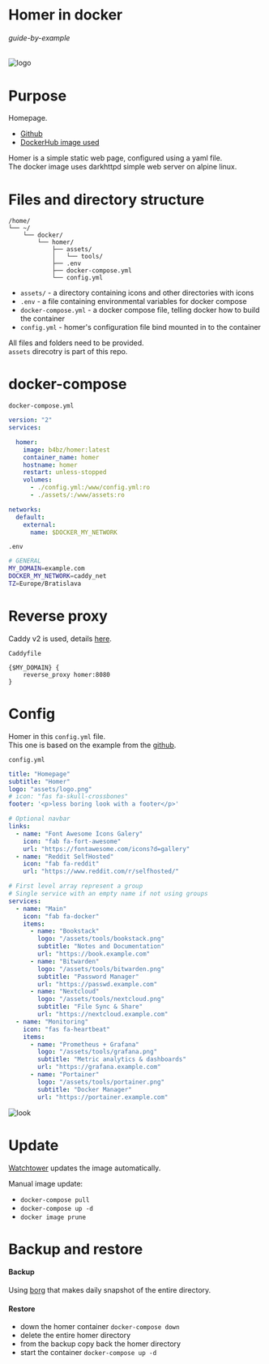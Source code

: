 # Homer in docker

###### guide-by-example

![logo](https://i.imgur.com/NSZ1DTH.png)

# Purpose

Homepage.

* [Github](https://github.com/bastienwirtz/homer)
* [DockerHub image used](https://hub.docker.com/r/b4bz/homer)

Homer is a simple static web page, configured using a yaml file.</br>
The docker image uses darkhttpd simple web server on alpine linux.

# Files and directory structure

```
/home/
└── ~/
    └── docker/
        └── homer/
            ├── assets/
            │   └── tools/
            ├── .env
            ├── docker-compose.yml
            └── config.yml
```

* `assets/` - a directory containing icons and other directories with icons
* `.env` - a file containing environmental variables for docker compose
* `docker-compose.yml` - a docker compose file, telling docker how to build the container
* `config.yml` - homer's configuration file bind mounted in to the container

All files and folders need to be provided.</br>
`assets` direcotry is part of this repo.

# docker-compose

`docker-compose.yml`
```yml
version: "2"
services:

  homer:
    image: b4bz/homer:latest
    container_name: homer
    hostname: homer
    restart: unless-stopped
    volumes:
      - ./config.yml:/www/config.yml:ro
      - ./assets/:/www/assets:ro

networks:
  default:
    external:
      name: $DOCKER_MY_NETWORK
```

`.env`
```bash
# GENERAL
MY_DOMAIN=example.com
DOCKER_MY_NETWORK=caddy_net
TZ=Europe/Bratislava
```

# Reverse proxy

Caddy v2 is used, details
[here](https://github.com/DoTheEvo/selfhosted-apps-docker/tree/master/caddy_v2).</br>

`Caddyfile`
```
{$MY_DOMAIN} {
    reverse_proxy homer:8080
}
```

# Config

Homer in this `config.yml` file.</br>
This one is based on the example from
the [github](https://github.com/bastienwirtz/homer).


`config.yml`
```yml
title: "Homepage"
subtitle: "Homer"
logo: "assets/logo.png"
# icon: "fas fa-skull-crossbones"
footer: '<p>less boring look with a footer</p>'

# Optional navbar
links:
  - name: "Font Awesome Icons Galery"
    icon: "fab fa-fort-awesome"
    url: "https://fontawesome.com/icons?d=gallery"
  - name: "Reddit SelfHosted"
    icon: "fab fa-reddit"
    url: "https://www.reddit.com/r/selfhosted/"

# First level array represent a group
# Single service with an empty name if not using groups
services:
  - name: "Main"
    icon: "fab fa-docker"
    items:
      - name: "Bookstack"
        logo: "/assets/tools/bookstack.png"
        subtitle: "Notes and Documentation"
        url: "https://book.example.com"
      - name: "Bitwarden"
        logo: "/assets/tools/bitwarden.png"
        subtitle: "Password Manager"
        url: "https://passwd.example.com"
      - name: "Nextcloud"
        logo: "/assets/tools/nextcloud.png"
        subtitle: "File Sync & Share"
        url: "https://nextcloud.example.com"
  - name: "Monitoring"
    icon: "fas fa-heartbeat"
    items:
      - name: "Prometheus + Grafana"
        logo: "/assets/tools/grafana.png"
        subtitle: "Metric analytics & dashboards"
        url: "https://grafana.example.com"
      - name: "Portainer"
        logo: "/assets/tools/portainer.png"
        subtitle: "Docker Manager"
        url: "https://portainer.example.com"
```

![look](https://i.imgur.com/hrggtcZ.png)

# Update

[Watchtower](https://github.com/DoTheEvo/selfhosted-apps-docker/tree/master/watchtower)
updates the image automatically.

Manual image update:

- `docker-compose pull`</br>
- `docker-compose up -d`</br>
- `docker image prune`

# Backup and restore

#### Backup

Using [borg](https://github.com/DoTheEvo/selfhosted-apps-docker/tree/master/borg_backup)
that makes daily snapshot of the entire directory.
  
#### Restore

* down the homer container `docker-compose down`</br>
* delete the entire homer directory</br>
* from the backup copy back the homer directory</br>
* start the container `docker-compose up -d`
